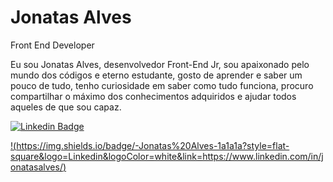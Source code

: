 # Jonatas Alves

Front End Developer

Eu sou Jonatas Alves, desenvolvedor Front-End Jr, sou apaixonado pelo mundo dos códigos e eterno estudante, gosto de aprender e saber um pouco de tudo, tenho curiosidade em saber como tudo funciona, procuro compartilhar o máximo dos conhecimentos adquiridos e ajudar todos aqueles de que sou capaz.

[![Linkedin Badge](https://img.shields.io/badge/-Jonatas%20Alves-1a1a1a?style=flat-square&logo=Linkedin&logoColor=white&link=https://www.linkedin.com/in/jonatasalves/)](https://www.linkedin.com/in/jonatasalves/)

[!(https://img.shields.io/badge/-Jonatas%20Alves-1a1a1a?style=flat-square&logo=Linkedin&logoColor=white&link=https://www.linkedin.com/in/jonatasalves/)](https://www.linkedin.com/in/jonatasalves/)
